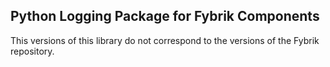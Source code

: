 ## Python Logging Package for Fybrik Components
This versions of this library do not correspond to the
versions of the Fybrik repository.
